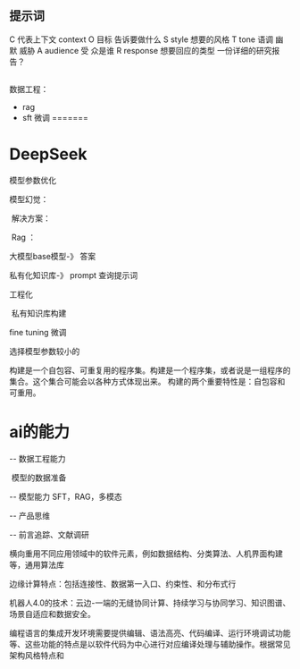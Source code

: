 
## 提示词
C 代表上下文 context
O 目标 告诉要做什么
S  style 想要的风格 
T tone 语调 幽默 威胁 
A  audience 受 众是谁
R response 想要回应的类型 一份详细的研究报告？


## 

数据工程：

- rag
-  sft 微调
=======
# DeepSeek

模型参数优化

模型幻觉：

​	解决方案：

​	Rag ：

  大模型base模型-》 答案

私有化知识库-》 prompt 查询提示词



工程化

​	私有知识库构建



fine tuning 微调



选择模型参数较小的

构建是一个自包容、可重复用的程序集。构建是一个程序集，或者说是一组程序的集合。这个集合可能会以各种方式体现出来。
构建的两个重要特性是：自包容和可重用。

# ai的能力

-- 数据工程能力

​	模型的数据准备



-- 模型能力 SFT，RAG，多模态



-- 产品思维

-- 前言追踪、文献调研






横向重用不同应用领域中的软件元素，例如数据结构、分类算法、人机界面构建等，通用算法库

边缘计算特点：包括连接性、数据第一入口、约束性、和分布式行

机器人4.0的技术：云边-一端的无缝协同计算、持续学习与协同学习、知识图谱、场景自适应和数据安全。

编程语言的集成开发环境需要提供编辑、语法高亮、代码编译、运行环境调试功能等、这些功能的特点是以软件代码为中心进行对应编译处理与辅助操作。根据常见架构风格特点和